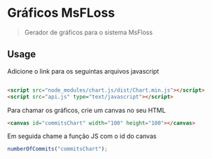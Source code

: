 # Gráficos MsFLoss

> Gerador de gráficos para o sistema MsFloss

## Usage
Adicione o link para os seguintas arquivos javascript
```html

<script src="node_modules/chart.js/dist/Chart.min.js"></script>
<script src="api.js" type="text/javascript"></script>
```

Para chamar os gráficos, crie um canvas no seu HTML
```HTML
<canvas id="commitsChart" width="100" height="100"></canvas>
```

Em seguida chame a função JS com o id do canvas
```js
numberOfCommits("commitsChart");
```


